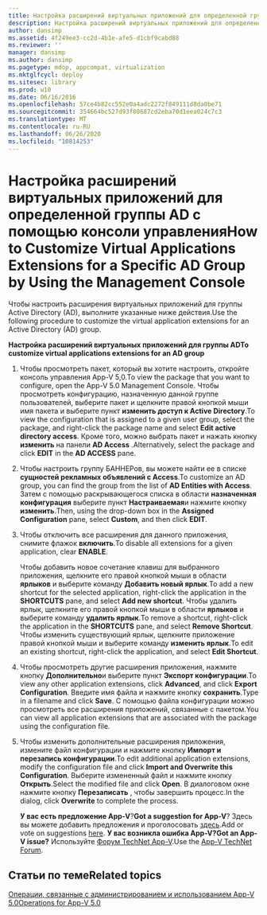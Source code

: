 ```yaml
---
title: Настройка расширений виртуальных приложений для определенной группы AD с помощью консоли управления
description: Настройка расширений виртуальных приложений для определенной группы AD с помощью консоли управления
author: dansimp
ms.assetid: 4f249ee3-cc2d-4b1e-afe5-d1cbf9cabd88
ms.reviewer: ''
manager: dansimp
ms.author: dansimp
ms.pagetype: mdop, appcompat, virtualization
ms.mktglfcycl: deploy
ms.sitesec: library
ms.prod: w10
ms.date: 06/16/2016
ms.openlocfilehash: 57ce4b82cc552e0a4adc2272f849111d8da0be71
ms.sourcegitcommit: 354664bc527d93f80687cd2eba70d1eea024c7c3
ms.translationtype: MT
ms.contentlocale: ru-RU
ms.lasthandoff: 06/26/2020
ms.locfileid: "10814253"
---
```

# <span data-ttu-id="2822e-103">Настройка расширений виртуальных приложений для определенной группы AD с помощью консоли управления</span><span class="sxs-lookup"><span data-stu-id="2822e-103">How to Customize Virtual Applications Extensions for a Specific AD Group by Using the Management Console</span></span>


<span data-ttu-id="2822e-104">Чтобы настроить расширения виртуальных приложений для группы Active Directory (AD), выполните указанные ниже действия.</span><span class="sxs-lookup"><span data-stu-id="2822e-104">Use the following procedure to customize the virtual application extensions for an Active Directory (AD) group.</span></span>

**<span data-ttu-id="2822e-105">Настройка расширений виртуальных приложений для группы AD</span><span class="sxs-lookup"><span data-stu-id="2822e-105">To customize virtual applications extensions for an AD group</span></span>**

1.  <span data-ttu-id="2822e-106">Чтобы просмотреть пакет, который вы хотите настроить, откройте консоль управления App-V 5,0.</span><span class="sxs-lookup"><span data-stu-id="2822e-106">To view the package that you want to configure, open the App-V 5.0 Management Console.</span></span> <span data-ttu-id="2822e-107">Чтобы просмотреть конфигурацию, назначенную данной группе пользователей, выберите пакет и щелкните правой кнопкой мыши имя пакета и выберите пункт **изменить доступ к Active Directory**.</span><span class="sxs-lookup"><span data-stu-id="2822e-107">To view the configuration that is assigned to a given user group, select the package, and right-click the package name and select **Edit active directory access**.</span></span> <span data-ttu-id="2822e-108">Кроме того, можно выбрать пакет и нажать кнопку **изменить** на панели **AD Access** .</span><span class="sxs-lookup"><span data-stu-id="2822e-108">Alternatively, select the package and click **EDIT** in the **AD ACCESS** pane.</span></span>

2.  <span data-ttu-id="2822e-109">Чтобы настроить группу БАННЕРов, вы можете найти ее в списке **сущностей рекламных объявлений с Access**.</span><span class="sxs-lookup"><span data-stu-id="2822e-109">To customize an AD group, you can find the group from the list of **AD Entities with Access**.</span></span> <span data-ttu-id="2822e-110">Затем с помощью раскрывающегося списка в области **назначенная конфигурация** выберите пункт **Настраиваемая**и нажмите кнопку **изменить**.</span><span class="sxs-lookup"><span data-stu-id="2822e-110">Then, using the drop-down box in the **Assigned Configuration** pane, select **Custom**, and then click **EDIT**.</span></span>

3.  <span data-ttu-id="2822e-111">Чтобы отключить все расширения для данного приложения, снимите флажок **включить**.</span><span class="sxs-lookup"><span data-stu-id="2822e-111">To disable all extensions for a given application, clear **ENABLE**.</span></span>

    <span data-ttu-id="2822e-112">Чтобы добавить новое сочетание клавиш для выбранного приложения, щелкните его правой кнопкой мыши в области **ярлыков** и выберите команду **Добавить новый ярлык**.</span><span class="sxs-lookup"><span data-stu-id="2822e-112">To add a new shortcut for the selected application, right-click the application in the **SHORTCUTS** pane, and select **Add new shortcut**.</span></span> <span data-ttu-id="2822e-113">Чтобы удалить ярлык, щелкните его правой кнопкой мыши в области **ярлыков** и выберите команду **удалить ярлык**.</span><span class="sxs-lookup"><span data-stu-id="2822e-113">To remove a shortcut, right-click the application in the **SHORTCUTS** pane, and select **Remove Shortcut**.</span></span> <span data-ttu-id="2822e-114">Чтобы изменить существующий ярлык, щелкните приложение правой кнопкой мыши и выберите команду **изменить ярлык**.</span><span class="sxs-lookup"><span data-stu-id="2822e-114">To edit an existing shortcut, right-click the application, and select **Edit Shortcut**.</span></span>

4.  <span data-ttu-id="2822e-115">Чтобы просмотреть другие расширения приложения, нажмите кнопку **Дополнительно**и выберите пункт **Экспорт конфигурации**.</span><span class="sxs-lookup"><span data-stu-id="2822e-115">To view any other application extensions, click **Advanced**, and click **Export Configuration**.</span></span> <span data-ttu-id="2822e-116">Введите имя файла и нажмите кнопку **сохранить**.</span><span class="sxs-lookup"><span data-stu-id="2822e-116">Type in a filename and click **Save**.</span></span> <span data-ttu-id="2822e-117">С помощью файла конфигурации можно просмотреть все расширения приложений, связанные с пакетом.</span><span class="sxs-lookup"><span data-stu-id="2822e-117">You can view all application extensions that are associated with the package using the configuration file.</span></span>

5.  <span data-ttu-id="2822e-118">Чтобы изменить дополнительные расширения приложения, измените файл конфигурации и нажмите кнопку **Импорт и перезапись конфигурации**.</span><span class="sxs-lookup"><span data-stu-id="2822e-118">To edit additional application extensions, modify the configuration file and click **Import and Overwrite this Configuration**.</span></span> <span data-ttu-id="2822e-119">Выберите измененный файл и нажмите кнопку **Открыть**.</span><span class="sxs-lookup"><span data-stu-id="2822e-119">Select the modified file and click **Open**.</span></span> <span data-ttu-id="2822e-120">В диалоговом окне нажмите кнопку **Перезаписать** , чтобы завершить процесс.</span><span class="sxs-lookup"><span data-stu-id="2822e-120">In the dialog, click **Overwrite** to complete the process.</span></span>

    <span data-ttu-id="2822e-121">**У вас есть предложение App-V**?</span><span class="sxs-lookup"><span data-stu-id="2822e-121">**Got a suggestion for App-V**?</span></span> <span data-ttu-id="2822e-122">Здесь вы можете добавить предложения и проголосовать [здесь](http://appv.uservoice.com/forums/280448-microsoft-application-virtualization).</span><span class="sxs-lookup"><span data-stu-id="2822e-122">Add or vote on suggestions [here](http://appv.uservoice.com/forums/280448-microsoft-application-virtualization).</span></span> **<span data-ttu-id="2822e-123">У вас возникла ошибка App-V?</span><span class="sxs-lookup"><span data-stu-id="2822e-123">Got an App-V issue?</span></span>** <span data-ttu-id="2822e-124">Используйте [Форум TechNet App-V](https://social.technet.microsoft.com/Forums/home?forum=mdopappv).</span><span class="sxs-lookup"><span data-stu-id="2822e-124">Use the [App-V TechNet Forum](https://social.technet.microsoft.com/Forums/home?forum=mdopappv).</span></span>

## <span data-ttu-id="2822e-125">Статьи по теме</span><span class="sxs-lookup"><span data-stu-id="2822e-125">Related topics</span></span>


[<span data-ttu-id="2822e-126">Операции, связанные с администрированием и использованием App-V 5.0</span><span class="sxs-lookup"><span data-stu-id="2822e-126">Operations for App-V 5.0</span></span>](operations-for-app-v-50.md)

 

 





